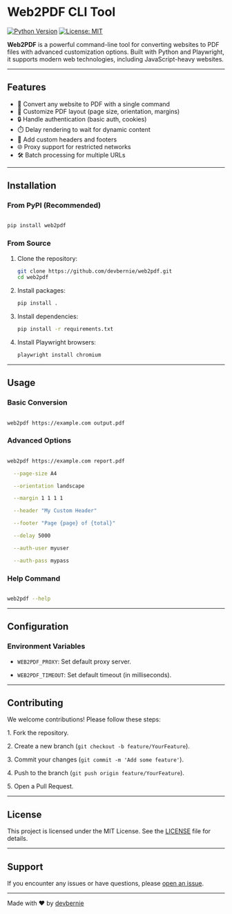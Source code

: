 # Web2PDF CLI Tool

[![Python Version](https://img.shields.io/badge/python-3.10%2B-blue)](https://www.python.org/downloads/)
[![License: MIT](https://img.shields.io/badge/License-MIT-yellow.svg)](https://opensource.org/licenses/MIT)

**Web2PDF** is a powerful command-line tool for converting websites to PDF files with advanced customization options. Built with Python and Playwright, it supports modern web technologies, including JavaScript-heavy websites.

---

## Features

- 🚀 Convert any website to PDF with a single command
- 🎨 Customize PDF layout (page size, orientation, margins)
- 🔒 Handle authentication (basic auth, cookies)
- ⏱️ Delay rendering to wait for dynamic content
- 📄 Add custom headers and footers
- 🌐 Proxy support for restricted networks
- 🛠️ Batch processing for multiple URLs

---

## Installation

### From PyPI (Recommended)

```bash

pip install web2pdf

```

### From Source

1. Clone the repository:

    ```bash
    git clone https://github.com/devbernie/web2pdf.git
    cd web2pdf
    ```

2. Install packages:

    ```bash
    pip install .
    ```

3. Install dependencies:

    ```bash
    pip install -r requirements.txt
    ```

4. Install Playwright browsers:

    ```bash
    playwright install chromium
    ```

---

## Usage

### Basic Conversion

```bash

web2pdf https://example.com output.pdf

```

### Advanced Options

```bash

web2pdf https://example.com report.pdf

  --page-size A4

  --orientation landscape

  --margin 1 1 1 1

  --header "My Custom Header"

  --footer "Page {page} of {total}"

  --delay 5000

  --auth-user myuser

  --auth-pass mypass

```

### Help Command

```bash

web2pdf --help

```

---

## Configuration

### Environment Variables

- `WEB2PDF_PROXY`: Set default proxy server.

- `WEB2PDF_TIMEOUT`: Set default timeout (in milliseconds).

---

## Contributing

We welcome contributions! Please follow these steps:

1\. Fork the repository.

2\. Create a new branch (`git checkout -b feature/YourFeature`).

3\. Commit your changes (`git commit -m 'Add some feature'`).

4\. Push to the branch (`git push origin feature/YourFeature`).

5\. Open a Pull Request.

---

## License

This project is licensed under the MIT License. See the [LICENSE](https://github.com/devbernie/web2pdf/blob/main/LICENSE) file for details.

---

## Support

If you encounter any issues or have questions, please [open an issue](https://github.com/devbernie/web2pdf/issues).

---

Made with ❤️ by [devbernie](https://github.com/devbernie)